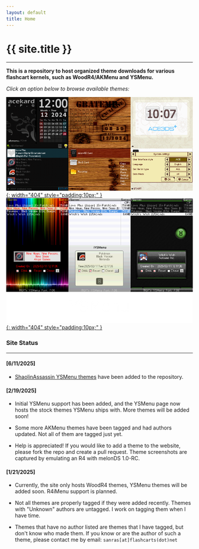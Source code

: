 ```yaml
---
layout: default
title: Home
---
```


# {{ site.title }}

---

**This is a repository to host organized theme downloads for various flashcart kernels, such as WoodR4/AKMenu and YSMenu.**

*Click an option below to browse available themes:*

[![WoodR4/AKMenu](/assets/images/site-images/AKMenu_TitlePage.png){: width="404" style="padding:10px;" }](/akmenu/)
[![YSMenu](/assets/images/site-images/YSMenu_TitlePage.png){: width="404" style="padding:10px;" }](/ysmenu/)

### Site Status
---

#### [6/11/2025]

- [ShaolinAssassin YSMenu themes](https://www.deviantart.com/shaolinassassin/gallery/27116814/ysmenu-skins) have been added to the repository.

#### [2/19/2025]

- Initial YSMenu support has been added, and the YSMenu page now hosts the stock themes YSMenu ships with. More themes will be added soon!

- Some more AKMenu themes have been tagged and had authors updated. Not all of them are tagged just yet.

- Help is appreciated! If you would like to add a theme to the website, please fork the repo and create a pull request. Theme screenshots are captured by emulating an R4 with melonDS 1.0-RC.

#### [1/21/2025]

- Currently, the site only hosts WoodR4 themes, YSMenu themes will be added soon. R4iMenu support is planned.

- Not all themes are properly tagged if they were added recently. Themes with "Unknown" authors are untagged. I work on tagging them when I have time.

- Themes that have no author listed are themes that I have tagged, but don't know who made them. If you know or are the author of such a theme, please contact me by email: `sanras[at]flashcarts(dot)net`
